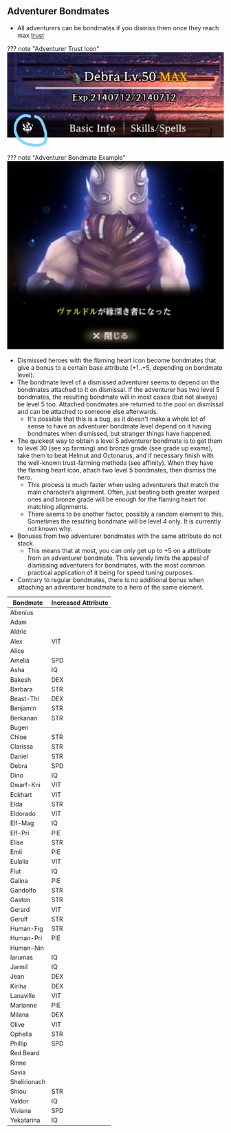 ## Adventurer Bondmates

- All adventurers can be bondmates if you dismiss them once they reach max [trust](../../mechanics/trust/trust.md)

??? note "Adventurer Trust Icon"
![](img/adventurer-trust-icon.png)

??? note "Adventurer Bondmate Example"
![](img/adventurer-bondmate-example.png)

* Dismissed heroes with the flaming heart icon become bondmates that give a bonus to a certain base attribute (+1..+5, depending on bondmate level).
* The bondmate level of a dismissed adventurer seems to depend on the bondmates attached to it on dismissal. If the adventurer has two level 5 bondmates, the resulting bondmate will in most cases (but not always) be level 5 too. Attached bondmates are returned to the pool on dismissal and can be attached to someone else afterwards.
    * It's possible that this is a bug, as it doesn't make a whole lot of sense to have an adventurer bondmate level depend on it having bondmates when dismissed, but stranger things have happened.
* The quickest way to obtain a level 5 adventurer bondmate is to get them to level 30 (see xp farming) and bronze grade (see grade up exams), take them to beat Helmut and Octonarus, and if necessary finish with the well-known trust-farming methods (see affinity). When they have the flaming heart icon, attach two level 5 bondmates, then dismiss the hero.
    * This process is much faster when using adventurers that match the main character‘s alignment. Often, just beating both greater warped ones and bronze grade will be enough for the flaming heart for matching alignments.
    * There seems to be another factor, possibly a random element to this. Sometimes the resulting bondmate will be level 4 only. It is currently not known why.
* Bonuses from two adventurer bondmates with the same attribute do not stack.
    * This means that at most, you can only get up to +5 on a attribute from an adventurer bondmate. This severely limits the appeal of dismissing adventurers for bondmates, with the most common practical application of it being for speed tuning purposes.
* Contrary to regular bondmates, there is no additional bonus when attaching an adventurer bondmate to a hero of the same element.

| Bondmate   | Increased Attribute |
| ---------- | ------------------- |
| Abenius    |                     |
| Adam       |                     |
| Aldric     |                     |
| Alex       | VIT                 |
| Alice      |                     |
| Amelia     | SPD                 |
| Asha       | IQ                  |
| Bakesh     | DEX                 |
| Barbara    | STR                 |
| Beast-Thi  | DEX                 |
| Benjamin   | STR                 |
| Berkanan   | STR                 |
| Bugen      |                     |
| Chloe      | STR                 |
| Clarissa   | STR                 |
| Daniel     | STR                 |
| Debra      | SPD                 |
| Dino       | IQ                  |
| Dwarf-Kni  | VIT                 |
| Eckhart    | VIT                 |
| Elda       | STR                 |
| Eldorado   | VIT                 |
| Elf-Mag    | IQ                  |
| Elf-Pri    | PIE                 |
| Elise      | STR                 |
| Emil       | PIE                 |
| Eulalia    | VIT                 |
| Flut       | IQ                  |
| Galina     | PIE                 |
| Gandolfo   | STR                 |
| Gaston     | STR                 |
| Gerard     | VIT                 |
| Gerulf     | STR                 |
| Human-Fig  | STR                 |
| Human-Pri  | PIE                 |
| Human-Nin  |                     |
| Iarumas    | IQ                  |
| Jarmil     | IQ                  |
| Jean       | DEX                 |
| Kiriha     | DEX                 |
| Lanaville  | VIT                 |
| Marianne   | PIE                 |
| Milana     | DEX                 |
| Olive      | VIT                 |
| Ophelia    | STR                 |
| Phillip    | SPD                 |
| Red Beard  |                     |
| Rinne      |                     |
| Savia      |                     |
| Shelirionach |                     |
| Shiou      | STR                 |
| Valdor     | IQ                  |
| Viviana    | SPD                 |
| Yekatarina | IQ                  |

